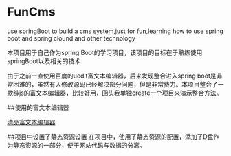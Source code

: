 # FunCms
use springBoot to build a cms system,just for fun,learning how to use spring boot and spring clound and other technology

本项目用于自己作为spring Boot的学习项目，该项目的目标在于熟练使用springBoot以及相关的技术

由于之前一直使用百度的uedit富文本编辑器，后来发现整合进入spring boot是非常困难的，虽然有人修改源码已经解决部分问题，但是非常费力。本项目整合了一款纯js的富文本编辑器，比较好用，回头我单独create一个项目来演示整合方法。

##使用的富文本编辑器

[清亮富文本编辑器](https://github.com/wangfupeng1988/wangEditor)

##项目中设置了静态资源设置
在项目中，使用了静态资源的配置，添加了D盘作为静态资源的一部分，便于网站代码与数据的分离。
